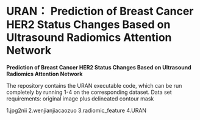 # URAN： Prediction of Breast Cancer HER2 Status Changes Based on Ultrasound Radiomics Attention Network
**Prediction of Breast Cancer HER2 Status Changes Based on Ultrasound Radiomics Attention Network**

The repository contains the URAN executable code, which can be run completely by running 1-4 on the corresponding dataset.
Data set requirements: original image plus delineated contour mask

1.jpg2nii
2.wenjianjiacaozuo
3.radiomic_feature
4.URAN
